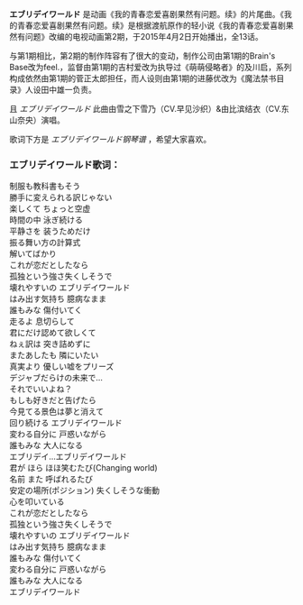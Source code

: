 

**エブリデイワールド**
是动画《我的青春恋爱喜剧果然有问题。续》的片尾曲。《我的青春恋爱喜剧果然有问题。续》是根据渡航原作的轻小说《我的青春恋爱喜剧果然有问题》改编的电视动画第2期，于2015年4月2日开始播出，全13话。

与第1期相比，第2期的制作阵容有了很大的变动，制作公司由第1期的Brain's
Base改为feel.，监督由第1期的吉村爱改为执导过《萌萌侵略者》的及川启，系列构成依然由第1期的菅正太郎担任，而人设则由第1期的进藤优改为《魔法禁书目录》人设田中雄一负责。

且 _エブリデイワールド_ 此曲由雪之下雪乃（CV.早见沙织）&由比滨结衣（CV.东山奈央）演唱。

歌词下方是 _エブリデイワールド钢琴谱_ ，希望大家喜欢。

### エブリデイワールド歌词：

制服も教科書もそう  
勝手に変えられる訳じゃない  
楽しくて ちょっと空虚  
時間の中 泳ぎ続ける  
平静さを 装うためだけ  
振る舞い方の計算式  
解いてばかり  
これが恋だとしたなら  
孤独という強さ失くしそうで  
壊れやすいの エブリデイワールド  
はみ出す気持ち 臆病なまま  
誰もみな 傷付いてく  
走るよ 息切らして  
君にだけ認めて欲しくて  
ねぇ訳は 突き詰めずに  
またあしたも 隣にいたい  
真実より 優しい嘘をプリーズ  
デジャブだらけの未来で…  
それでいいよね？  
もしも好きだと告げたら  
今見てる景色は夢と消えて  
回り続ける エブリデイワールド  
変わる自分に 戸惑いながら  
誰もみな 大人になる  
エブリデイ…エブリデイワールド  
君が ほら ほほ笑むたび(Changing world)  
名前 また 呼ばれるたび  
安定の場所(ポジション) 失くしそうな衝動  
心を叩いている  
これが恋だとしたなら  
孤独という強さ失くしそうで  
壊れやすいの エブリデイワールド  
はみ出す気持ち 臆病なまま  
誰もみな 傷付いてく  
変わる自分に 戸惑いながら  
誰もみな 大人になる  
エブリデイワールド


